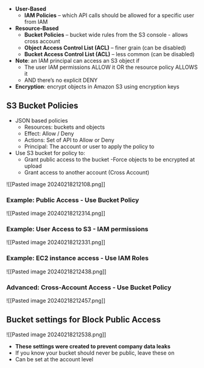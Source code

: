 - **User-Based**
	- **IAM Policies** – which API calls should be allowed for a specific user from IAM
- **Resource-Based**
	- **Bucket Policies** – bucket wide rules from the S3 console - allows cross account
	- **Object Access Control List (ACL)** – finer grain (can be disabled)  
	- **Bucket Access Control List (ACL)** – less common (can be disabled)
- **Note**: an IAM principal can access an S3 object if  
	- The user IAM permissions ALLOW it OR the resource policy ALLOWS it
	- AND there’s no explicit DENY
- **Encryption**: encrypt objects in Amazon S3 using encryption keys

## S3 Bucket Policies

- JSON based policies
	- Resources: buckets and objects
	- Effect: Allow / Deny
	- Actions: Set of API to Allow or Deny
	- Principal: The account or user to apply the policy to
- Use S3 bucket for policy to:
	- Grant public access to the bucket
		-Force objects to be encrypted at upload
	- Grant access to another account (Cross Account)

![[Pasted image 20240218212108.png]]

### Example: Public Access - Use Bucket Policy

![[Pasted image 20240218212314.png]]

### Example: User Access to S3 - IAM permissions

![[Pasted image 20240218212331.png]]

### Example: EC2 instance access - Use IAM Roles

![[Pasted image 20240218212438.png]]

### Advanced: Cross-Account Access - Use Bucket Policy

![[Pasted image 20240218212457.png]]

## Bucket settings for Block Public Access

![[Pasted image 20240218212538.png]]

- **These settings were created to prevent company data leaks**
- If you know your bucket should never be public, leave these on
- Can be set at the account level